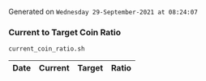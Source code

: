 Generated on `Wednesday 29-September-2021 at 08:24:07`

### Current to Target Coin Ratio
`current_coin_ratio.sh`

Date|Current|Target|Ratio
---|---|---|---
